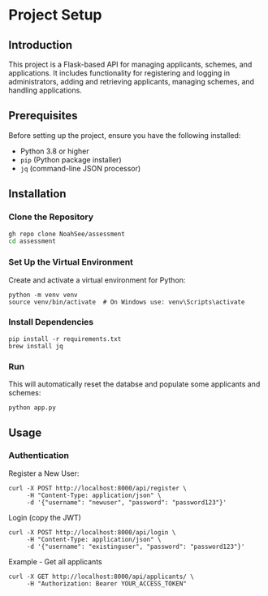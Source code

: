 # Project Setup

## Introduction

This project is a Flask-based API for managing applicants, schemes, and applications. It includes functionality for registering and logging in administrators, adding and retrieving applicants, managing schemes, and handling applications.

## Prerequisites

Before setting up the project, ensure you have the following installed:

- Python 3.8 or higher
- `pip` (Python package installer)
- `jq` (command-line JSON processor)

## Installation

### Clone the Repository

```bash
gh repo clone NoahSee/assessment
cd assessment
```

### Set Up the Virtual Environment
Create and activate a virtual environment for Python:

```
python -m venv venv
source venv/bin/activate  # On Windows use: venv\Scripts\activate
```

### Install Dependencies
```
pip install -r requirements.txt
brew install jq
```

### Run
This will automatically reset the databse and populate some applicants and schemes:

```
python app.py
```

## Usage

### Authentication
Register a New User:
```
curl -X POST http://localhost:8000/api/register \
     -H "Content-Type: application/json" \
     -d '{"username": "newuser", "password": "password123"}'
```
Login
(copy the JWT)
```
curl -X POST http://localhost:8000/api/login \
     -H "Content-Type: application/json" \
     -d '{"username": "existinguser", "password": "password123"}'
```

Example - Get all applicants
```
curl -X GET http://localhost:8000/api/applicants/ \
     -H "Authorization: Bearer YOUR_ACCESS_TOKEN"
```
